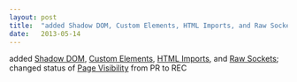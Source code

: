 ```yaml
---
layout: post
title:  "added Shadow DOM, Custom Elements, HTML Imports, and Raw Sockets; changed status of Page Visibility from PR to REC"
date:   2013-05-14
---
```


added <a href="http://www.w3.org/TR/shadow-dom/">Shadow DOM</a>, <a href="http://www.w3.org/TR/custom-elements/">Custom Elements</a>, <a href="http://www.w3.org/TR/html-imports/">HTML Imports</a>, and <a href="http://www.w3.org/TR/raw-sockets/">Raw Sockets</a>; changed status of <a href="http://www.w3.org/TR/page-visibility/">Page Visibility</a> from PR to REC